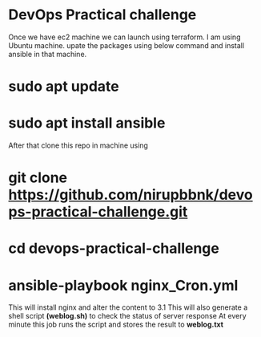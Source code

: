 # DevOps Practical challenge

Once we have ec2 machine we can launch using terraform.
I am using Ubuntu machine.
upate the packages using below command and install ansible in that machine. 


# sudo apt update
# sudo apt install ansible

After that clone this repo in machine using 

# git clone https://github.com/nirupbbnk/devops-practical-challenge.git

# cd devops-practical-challenge
# ansible-playbook nginx_Cron.yml

This will install nginx and alter the content to 3.1
This will also generate a shell script **(weblog.sh)** to check the status of server response
At every minute this job runs the script and stores the result to **weblog.txt**


